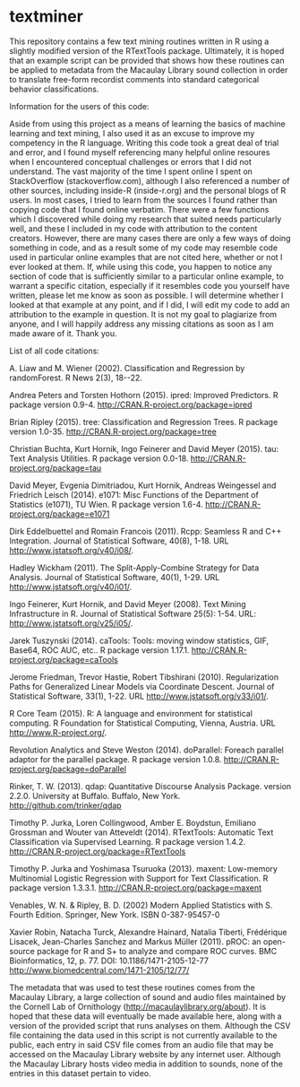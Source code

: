 textminer
=========

This repository contains a few text mining routines written in R using a slightly modified version of the RTextTools package. Ultimately, it is hoped that an example script can be provided that shows how these routines can be applied to metadata from the Macaulay Library sound collection in order to translate free-form recordist comments into standard categorical behavior classifications.

Information for the users of this code:
    
Aside from using this project as a means of learning the basics of machine learning and text mining, I also used it as an excuse to improve my competency in the R language. Writing this code took a great deal of trial and error, and I found myself referencing many helpful online resoures when I encountered conceptual challenges or errors that I did not understand. The vast majority of the time I spent online I spent on StackOverflow (stackoverflow.com), although I also referenced a number of other sources, including inside-R (inside-r.org) and the personal blogs of R users. In most cases, I tried to learn from the sources I found rather than copying code that I found online verbatim. There were a few functions which I  discovered while doing my research that suited needs particularly well, and these I included in my code with attribution to the content creators. However, there are many cases there are only a few ways of doing something in code, and as a result some of my code may resemble code used in particular online examples that are not cited here, whether or not I ever looked at them. If, while using  this code, you happen to notice any section of code that is sufficiently similar to a particular online example, to warrant a specific citation, especially if it resembles code you yourself have written, please let me know as soon as possible. I will determine whether I looked at that example at any point, and if I did, I will edit my code to add an attribution to the example in question. It is not my goal to plagiarize from anyone, and I will happily address any missing citations as soon as I am made aware of it. Thank you.

List of all code citations:
    
A. Liaw and M. Wiener (2002). Classification and Regression by randomForest. R News 2(3), 18--22.
  
Andrea Peters and Torsten Hothorn (2015). ipred: Improved Predictors. R package version 0.9-4.
  http://CRAN.R-project.org/package=ipred
  
Brian Ripley (2015). tree: Classification and Regression Trees. R package version 1.0-35.
  http://CRAN.R-project.org/package=tree
  
Christian Buchta, Kurt Hornik, Ingo Feinerer and David Meyer (2015). tau: Text Analysis Utilities. R package version
  0.0-18. http://CRAN.R-project.org/package=tau
  
David Meyer, Evgenia Dimitriadou, Kurt Hornik, Andreas Weingessel and Friedrich Leisch (2014). e1071: Misc Functions of the
  Department of Statistics (e1071), TU Wien. R package version 1.6-4. http://CRAN.R-project.org/package=e1071
    
Dirk Eddelbuettel and Romain Francois (2011). Rcpp: Seamless R and C++ Integration. Journal of Statistical Software, 40(8),
  1-18. URL http://www.jstatsoft.org/v40/i08/.
  
Hadley Wickham (2011). The Split-Apply-Combine Strategy for Data Analysis. Journal of Statistical Software, 40(1), 1-29.
  URL http://www.jstatsoft.org/v40/i01/.
    
Ingo Feinerer, Kurt Hornik, and David Meyer (2008). Text Mining Infrastructure in R. Journal of Statistical Software 25(5):
  1-54. URL: http://www.jstatsoft.org/v25/i05/.
  
Jarek Tuszynski (2014). caTools: Tools: moving window statistics, GIF, Base64, ROC AUC, etc.. R package version 1.17.1.
  http://CRAN.R-project.org/package=caTools
  
Jerome Friedman, Trevor Hastie, Robert Tibshirani (2010). Regularization Paths for Generalized Linear Models via Coordinate
  Descent. Journal of Statistical Software, 33(1), 1-22. URL http://www.jstatsoft.org/v33/i01/.
  
R Core Team (2015). R: A language and environment for statistical computing. R Foundation for Statistical Computing,
  Vienna, Austria. URL http://www.R-project.org/.
  
Revolution Analytics and Steve Weston (2014). doParallel: Foreach parallel adaptor for the parallel package. R package
  version 1.0.8. http://CRAN.R-project.org/package=doParallel
  
Rinker, T. W. (2013). qdap: Quantitative Discourse Analysis Package. version 2.2.0. University at Buffalo. Buffalo, New
  York. http://github.com/trinker/qdap
  
Timothy P. Jurka, Loren Collingwood, Amber E. Boydstun, Emiliano Grossman and Wouter van Atteveldt (2014). RTextTools:
  Automatic Text Classification via Supervised Learning. R package version 1.4.2.
  http://CRAN.R-project.org/package=RTextTools
  
Timothy P. Jurka and Yoshimasa Tsuruoka (2013). maxent: Low-memory Multinomial Logistic Regression with Support for Text
  Classification. R package version 1.3.3.1. http://CRAN.R-project.org/package=maxent
  
Venables, W. N. & Ripley, B. D. (2002) Modern Applied Statistics with S. Fourth Edition. Springer, New York. ISBN
  0-387-95457-0
  
Xavier Robin, Natacha Turck, Alexandre Hainard, Natalia Tiberti, Frédérique Lisacek, Jean-Charles Sanchez and Markus Müller
  (2011). pROC: an open-source package for R and S+ to analyze and compare ROC curves. BMC Bioinformatics, 12, p. 77.  DOI:
  10.1186/1471-2105-12-77 <http://www.biomedcentral.com/1471-2105/12/77/>

The metadata that was used to test these routines comes from the Macaulay Library, a large collection of sound and audio files maintained by the Cornell Lab of Ornithology (http://macaulaylibrary.org/about). It is hoped that these data will eventually be made available here, along with a version of the provided script that runs analyses on them. Although the CSV file containing the data used in this script is not currently available to the public, each entry in said CSV file comes from an audio file that may be accessed on the Macaulay Library website by any internet user. Although the Macaulay Library hosts video media in addition to sounds, none of the entries in this dataset pertain to video.
